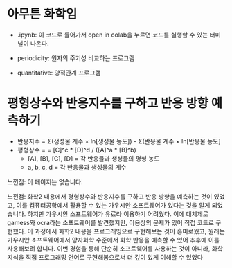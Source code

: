 # 아무튼 화학임

 * .ipynb: 이 코드로 들어가서 open in colab을 누르면 코드를 실행할 수 있는 터미널이 나온다.



 * periodicity: 원자의 주기성 비교하는 프로그램
 * quantitative: 양적관계 프로그램



# 평형상수와 반응지수를 구하고 반응 방향 예측하기
 * 반응지수 = Σ(생성물 계수 × ln[생성물 농도]) - Σ(반응물 계수 × ln[반응물 농도]
 * 평형상수 = = [C]^c * [D]^d / ([A]^a * [B]^b)
   * [A], [B], [C], [D] = 각 반응물과 생성물의 평형 농도
   * a, b, c, d = 각 반응물과 생성물의 계수
  
느낀점: 이 페이지는 없습니다.


느낀점: 화학2 내용에서 평형상수와 반응지수를 구하고 반응 방향을 예측하는 것이 있었고, 이를 컴퓨터공학에서 활용할 수 있는 가우시안 소프트웨어가 있다는 것을 알게 되었습니다. 하지만 가우시안 소프트웨어가 유료라 이용하기 어려웠다. 이에 대체제로 gamess와 ocra라는 소프트웨어를 발견했지만, 이용상의 문제가 있어 직접 코드로 구현했다. 이 과정에서 화학2 내용을 프로그래밍으로 구현해보는 것이 흥미로웠고, 원래는 가우시안 소프트웨어에서 양자화학 수준에서 화학 반응을 예측할 수 있어 추후에 이를 사용해보려 합니다. 이번 경험을 통해 단순히 소프트웨어를 사용하는 것이 아니라, 화학 지식을 직접 프로그래밍 언어로 구현해봄으로써 더 깊이 있게 이해할 수 있었다
